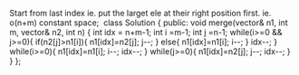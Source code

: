 Start from last index ie. put the larget ele at their right position first.
ie. o(n+m) constant space;
​
class Solution {
public:
void merge(vector<int>& n1, int m, vector<int>& n2, int n) {
int idx = n+m-1;
int i =m-1;
int j =n-1;
while(i>=0 && j>=0){
if(n2[j]>n1[i]){
n1[idx]=n2[j];
j--;
}
else{
n1[idx]=n1[i];
i--;
}
idx--;
}
while(i>=0){
n1[idx]=n1[i];
i--;
idx--;
}
while(j>=0){
n1[idx]=n2[j];
j--;
idx--;
}
}
};
​